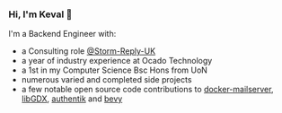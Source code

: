 ### Hi, I'm Keval 👋

I'm a Backend Engineer with:
- a Consulting role [@Storm-Reply-UK](https://github.com/Storm-Reply-UK)
- a year of industry experience at Ocado Technology
- a 1st in my Computer Science Bsc Hons from UoN
- numerous varied and completed side projects
- a few notable open source code contributions to [docker-mailserver](https://github.com/docker-mailserver/docker-mailserver), [libGDX](https://github.com/libgdx/libgdx), [authentik](https://github.com/goauthentik/authentik) and [bevy](https://github.com/bevyengine/bevy)
